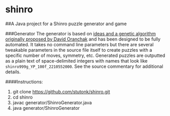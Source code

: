 shinro
======

##A Java project for a Shinro puzzle generator and game

###Generator
The generator is based on [ideas and a genetic algorithm originally proposed by David Oranchak](http://oranchak.com/evostar-paper.pdf) and has been designed to be fully automated. It takes no command line parameters but there are several tweakable parameters in the source file itself to create puzzles with a specific number of moves, symmetry, etc. Generated puzzles are outputted as a plain text of space-delimited integers with names that look like `shinro999g_YP_100f_2210552000`. See the source commentary for additional details.

####Instructions:
1. git clone https://github.com/stutonk/shinro.git
2. cd shinro
3. javac generator/ShinroGenerator.java
4. java generator/ShinroGenerator
